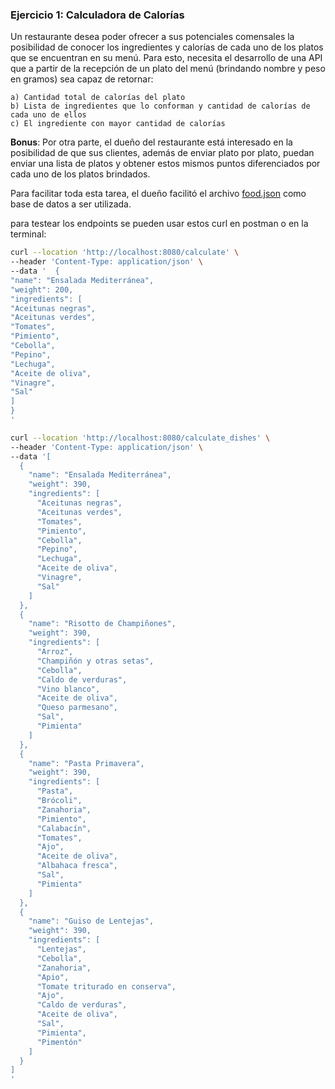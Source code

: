 ### Ejercicio 1: Calculadora de Calorías
Un restaurante desea poder ofrecer a sus potenciales comensales la posibilidad de conocer los ingredientes y calorías de cada uno de los platos que se encuentran en su menú. Para esto, necesita el desarrollo de una API que a partir de la recepción de un plato del menú (brindando nombre y peso en gramos) sea capaz de retornar:


    a) Cantidad total de calorías del plato
    b) Lista de ingredientes que lo conforman y cantidad de calorías de cada uno de ellos
    c) El ingrediente con mayor cantidad de calorías

**Bonus**: Por otra parte, el dueño del restaurante está interesado en la posibilidad de que sus clientes, además de enviar plato por plato, puedan enviar una lista de platos y obtener estos mismos puntos diferenciados por cada uno de los platos brindados.


Para facilitar toda esta tarea, el dueño facilitó el archivo [food.json](https://learning.mercadolibre.com/assets/courseware/v1/bde58a3d54ebdb6897996ccc99e772be/asset-v1:it_prod+spring_esp+v1_2024+type@asset+block/1._c._food.zip) como base de datos a ser utilizada.


para testear los endpoints se pueden usar estos curl en postman o en la terminal:
```bash
curl --location 'http://localhost:8080/calculate' \
--header 'Content-Type: application/json' \
--data '  {
"name": "Ensalada Mediterránea",
"weight": 200,
"ingredients": [
"Aceitunas negras",
"Aceitunas verdes",
"Tomates",
"Pimiento",
"Cebolla",
"Pepino",
"Lechuga",
"Aceite de oliva",
"Vinagre",
"Sal"
]
}
'
```

```bash
curl --location 'http://localhost:8080/calculate_dishes' \
--header 'Content-Type: application/json' \
--data '[
  {
    "name": "Ensalada Mediterránea",
    "weight": 390,
    "ingredients": [
      "Aceitunas negras",
      "Aceitunas verdes",
      "Tomates",
      "Pimiento",
      "Cebolla",
      "Pepino",
      "Lechuga",
      "Aceite de oliva",
      "Vinagre",
      "Sal"
    ]
  },
  {
    "name": "Risotto de Champiñones",
    "weight": 390,
    "ingredients": [
      "Arroz",
      "Champiñón y otras setas",
      "Cebolla",
      "Caldo de verduras",
      "Vino blanco",
      "Aceite de oliva",
      "Queso parmesano",
      "Sal",
      "Pimienta"
    ]
  },
  {
    "name": "Pasta Primavera",
    "weight": 390,
    "ingredients": [
      "Pasta",
      "Brócoli",
      "Zanahoria",
      "Pimiento",
      "Calabacín",
      "Tomates",
      "Ajo",
      "Aceite de oliva",
      "Albahaca fresca",
      "Sal",
      "Pimienta"
    ]
  },
  {
    "name": "Guiso de Lentejas",
    "weight": 390,
    "ingredients": [
      "Lentejas",
      "Cebolla",
      "Zanahoria",
      "Apio",
      "Tomate triturado en conserva",
      "Ajo",
      "Caldo de verduras",
      "Aceite de oliva",
      "Sal",
      "Pimienta",
      "Pimentón"
    ]
  }
]
'
```
